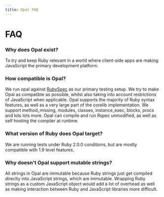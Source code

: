 ```yaml
---
title: Opal FAQ
---
```


# FAQ

### Why does Opal exist?

To try and keep Ruby relevant in a world where client-side apps are making JavaScript the primary development platform.

### How compatible is Opal?

We run opal against [RubySpec](https://github.com/rubyspec/rubyspec) as our primary testing setup. We try to make Opal as compatible as possible, whilst also taking into account restrictions of JavaScript when applicable. Opal supports the majority of Ruby syntax features, as well as a very large part of the corelib implementation. We support method\_missing, modules, classes, instance\_exec, blocks, procs and lots lots more. Opal can compile and run Rspec unmodified, as well as self hosting the compiler at runtime.

### What version of Ruby does Opal target?

We are running tests under Ruby 2.0.0 conditions, but are mostly compatible with 1.9 level features.

### Why doesn't Opal support mutable strings?

All strings in Opal are immutable because Ruby strings just get compiled direclty into JavaScript strings, which are immutable. Wrapping Ruby strings as a custom JavaScript object would add a lot of overhead as well as making interaction between Ruby and JavaScript libraries more difficult.
